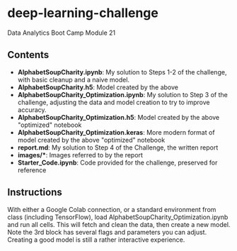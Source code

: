 # deep-learning-challenge
Data Analytics Boot Camp Module 21

## Contents

- **AlphabetSoupCharity.ipynb**: My solution to Steps 1-2 of the challenge, with basic cleanup and a naive model.
- **AlphabetSoupCharity.h5**: Model created by the above
- **AlphabetSoupCharity_Optimization.ipynb**: My solution to Step 3 of the challenge, adjusting the data and model creation to try to improve accuracy.
- **AlphabetSoupCharity_Optimization.h5**: Model created by the above "optimized" notebook
- **AlphabetSoupCharity_Optimization.keras**: More modern format of model created by the above "optimized" notebook
- **report.md**: My solution to Step 4 of the Challenge, the written report
- **images/\***: Images referred to by the report
- **Starter_Code.ipynb**: Code provided for the challenge, preserved for reference

## Instructions

With either a Google Colab connection, or a standard environment from class (including TensorFlow), load AlphabetSoupCharity_Optimization.ipynb and run all cells. This will fetch and clean the data, then create a new model. Note the 3rd block has several flags and parameters you can adjust. Creating a good model is still a rather interactive experience.

